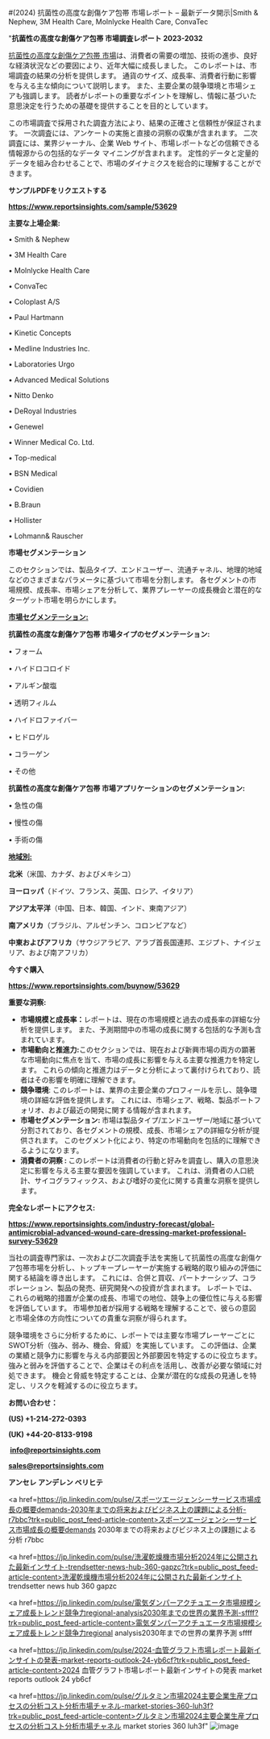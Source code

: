 #(2024) 抗菌性の高度な創傷ケア包帯 市場レポート – 最新データ開示|Smith & Nephew, 3M Health Care, Molnlycke Health Care, ConvaTec

"<strong>抗菌性の高度な創傷ケア包帯 市場調査レポート 2023-2032</strong>

<a href=https://www.reportsinsights.com/sample/53629>抗菌性の高度な創傷ケア包帯 市場</a>は、消費者の需要の増加、技術の進歩、良好な経済状況などの要因により、近年大幅に成長しました。 このレポートは、市場調査の結果の分析を提供します。 通貨のサイズ、成長率、消費者行動に影響を与える主な傾向について説明します。 また、主要企業の競争環境と市場シェアも強調します。 読者がレポートの重要なポイントを理解し、情報に基づいた意思決定を行うための基礎を提供することを目的としています。

この市場調査で採用された調査方法により、結果の正確さと信頼性が保証されます。 一次調査には、アンケートの実施と直接の洞察の収集が含まれます。 二次調査には、業界ジャーナル、企業 Web サイト、市場レポートなどの信頼できる情報源からの包括的なデータ マイニングが含まれます。 定性的データと定量的データを組み合わせることで、市場のダイナミクスを総合的に理解することができます。

<strong><b>サンプルPDFをリクエストする</b></strong>

<a href=https://www.reportsinsights.com/sample/53629><strong><u>https://www.reportsinsights.com/sample/53629</u></strong></a>

<strong>主要な上場企業:</strong>

• Smith & Nephew

• 3M Health Care

• Molnlycke Health Care

• ConvaTec

• Coloplast A/S

• Paul Hartmann

• Kinetic Concepts

• Medline Industries  Inc.

• Laboratories Urgo

• Advanced Medical Solutions

• Nitto Denko

• DeRoyal Industries

• Genewel

• Winner Medical Co.  Ltd.

• Top-medical

• BSN Medical

• Covidien

• B.Braun

• Hollister

• Lohmann& Rauscher

<strong>市場セグメンテーション</strong>

このセクションでは、製品タイプ、エンドユーザー、流通チャネル、地理的地域などのさまざまなパラメータに基づいて市場を分割します。 各セグメントの市場規模、成長率、市場シェアを分析して、業界プレーヤーの成長機会と潜在的なターゲット市場を明らかにします。

<strong><u>市場セグメンテーション</u></strong><strong><u>:</u></strong>

<strong>抗菌性の高度な創傷ケア包帯 市場タイプのセグメンテーション:</strong>

• フォーム

• ハイドロコロイド

• アルギン酸塩

• 透明フィルム

• ハイドロファイバー

• ヒドロゲル

• コラーゲン

• その他

<strong>抗菌性の高度な創傷ケア包帯 市場アプリケーションのセグメンテーション:</strong>

• 急性の傷

• 慢性の傷

• 手術の傷

<strong><u>地域別</u></strong><strong><u>:</u></strong>

<strong>北米</strong>（米国、カナダ、およびメキシコ）

<strong>ヨーロッパ</strong>（ドイツ、フランス、英国、ロシア、イタリア）

<strong>アジア太平洋</strong>（中国、日本、韓国、インド、東南アジア）

<strong>南アメリカ</strong>（ブラジル、アルゼンチン、コロンビアなど）

<strong>中東およびアフリカ</strong>（サウジアラビア、アラブ首長国連邦、エジプト、ナイジェリア、および南アフリカ）

<strong>今すぐ購入</strong>

<a href=https://www.reportsinsights.com/buynow/53629><strong><u>https://www.reportsinsights.com/buynow/53629</u></strong></a>

<strong>重要な洞察:</strong>
<ul>
  <li><strong>市場規模と成長率：</strong>レポートは、現在の市場規模と過去の成長率の詳細な分析を提供します。 また、予測期間中の市場の成長に関する包括的な予測も含まれています。</li>
  <li><strong>市場動向と推進力:</strong>このセクションでは、現在および新興市場の両方の顕著な市場動向に焦点を当て、市場の成長に影響を与える主要な推進力を特定します。 これらの傾向と推進力はデータと分析によって裏付けられており、読者はその影響を明確に理解できます。</li>
  <li><strong>競争環境</strong>: このレポートは、業界の主要企業のプロフィールを示し、競争環境の詳細な評価を提供します。 これには、市場シェア、戦略、製品ポートフォリオ、および最近の開発に関する情報が含まれます。</li>
  <li><strong>市場セグメンテーション: </strong>市場は製品タイプ/エンドユーザー/地域に基づいて分割されており、各セグメントの規模、成長、市場シェアの詳細な分析が提供されます。 このセグメント化により、特定の市場動向を包括的に理解できるようになります。</li>
  <li><strong>消費者の洞察 : </strong>このレポートは消費者の行動と好みを調査し、購入の意思決定に影響を与える主要な要因を強調しています。 これは、消費者の人口統計、サイコグラフィックス、および嗜好の変化に関する貴重な洞察を提供します。</li>
</ul>
<strong>完全なレポートにアクセス:</strong>

<a href=https://www.reportsinsights.com/industry-forecast/global-antimicrobial-advanced-wound-care-dressing-market-professional-survey-53629><strong><u><b>https://www.reportsinsights.com/industry-forecast/global-antimicrobial-advanced-wound-care-dressing-market-professional-survey-53629</b></u></strong></a>

当社の調査専門家は、一次および二次調査手法を実施して抗菌性の高度な創傷ケア包帯市場を分析し、トップキープレーヤーが実施する戦略的取り組みの評価に関する結論を導き出します。 これには、合併と買収、パートナーシップ、コラボレーション、製品の発売、研究開発への投資が含まれます。 レポートでは、これらの戦略的措置が企業の成長、市場での地位、競争上の優位性に与える影響を評価しています。 市場参加者が採用する戦略を理解することで、彼らの意図と市場全体の方向性についての貴重な洞察が得られます。

競争環境をさらに分析するために、レポートでは主要な市場プレーヤーごとにSWOT分析（強み、弱み、機会、脅威）を実施しています。 この評価は、企業の業績と競争力に影響を与える内部要因と外部要因を特定するのに役立ちます。 強みと弱みを評価することで、企業はその利点を活用し、改善が必要な領域に対処できます。 機会と脅威を特定することは、企業が潜在的な成長の見通しを特定し、リスクを軽減するのに役立ちます。

<strong>お問い合わせ：</strong>

<strong>(US) +1-214-272-0393</strong>

<strong>(UK) +44-20-8133-9198</strong>

<strong> </strong><a href=info@reportsinsights.com><strong><u>info@reportsinsights.com</u></strong></a>

<a href=sales@reportsinsights.com><strong><u>sales@reportsinsights.com</u></strong></a>

<strong>アンセレ アンデレン ベリヒテ</strong>

<a href=https://jp.linkedin.com/pulse/スポーツエージェンシーサービス市場成長の概要demands-2030年までの将来およびビジネス上の課題による分析-r7bbc?trk=public_post_feed-article-content>スポーツエージェンシーサービス市場成長の概要demands 2030年までの将来およびビジネス上の課題による分析 r7bbc</a>

<a href=https://jp.linkedin.com/pulse/洗濯乾燥機市場分析2024年に公開された最新インサイト-trendsetter-news-hub-360-gapzc?trk=public_post_feed-article-content>洗濯乾燥機市場分析2024年に公開された最新インサイト trendsetter news hub 360 gapzc</a>

<a href=https://jp.linkedin.com/pulse/電気ダンパーアクチュエータ市場規模シェア成長トレンド競争力regional-analysis2030年までの世界の業界予測-sffff?trk=public_post_feed-article-content>電気ダンパーアクチュエータ市場規模シェア成長トレンド競争力regional analysis2030年までの世界の業界予測 sffff</a>

<a href=https://jp.linkedin.com/pulse/2024-血管グラフト市場レポート最新インサイトの発表-market-reports-outlook-24-yb6cf?trk=public_post_feed-article-content>2024 血管グラフト市場レポート最新インサイトの発表 market reports outlook 24 yb6cf</a>

<a href=https://jp.linkedin.com/pulse/グルタミン市場2024主要企業生産プロセスの分析コスト分析市場チャネル-market-stories-360-luh3f?trk=public_post_feed-article-content>グルタミン市場2024主要企業生産プロセスの分析コスト分析市場チャネル market stories 360 luh3f</a>"
![image](https://github.com/aanak123/RIMarketer1/assets/158471119/6717db9d-485c-4f6d-b780-ba7d7c9bf6a1)
